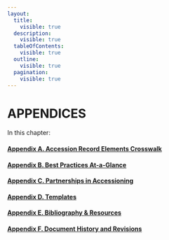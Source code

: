 ```yaml
---
layout:
  title:
    visible: true
  description:
    visible: true
  tableOfContents:
    visible: true
  outline:
    visible: true
  pagination:
    visible: true
---
```


# APPENDICES

In this chapter:

#### [Appendix A. Accession Record Elements Crosswalk](appendix-a.-accession-record-elements-crosswalk.md)

#### [Appendix B. Best Practices At-a-Glance](appendix-b.-best-practices-at-a-glance.md)

#### [Appendix C. Partnerships in Accessioning](appendix-c.-partnerships-in-accessioning.md)

#### [Appendix D. Templates](appendix-d.-templates/)

#### [Appendix E. Bibliography & Resources](appendix-e.-bibliography-and-resources.md)

#### [Appendix F. Document History and Revisions](./#appendix-f.-document-history-and-revisions)
